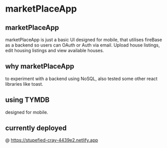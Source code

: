 # marketPlaceApp

## marketPlaceApp
marketPlaceApp is just a basic UI designed for mobile, that utilises fireBase as a backend so users can OAuth or Auth via email. Upload house listings, edit housing listings and view available houses.

## why marketPlaceApp
to experiment with a backend using NoSQL, also tested some other react libraries like toast.

## using TYMDB
designed for mobile.

## currently deployed
@ https://stupefied-cray-4439e2.netlify.app



